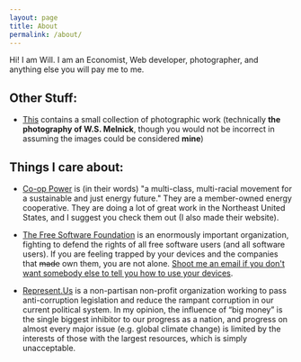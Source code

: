 ```yaml
---
layout: page
title: About
permalink: /about/
---
```


Hi! I am Will. I am an Economist, Web developer, photographer, and anything else you will pay me to me.

## Other Stuff:

* [This](http://wsmelnick.com) contains a small collection of photographic work (technically **the photography of W.S. Melnick**, though you would not be incorrect in assuming the images could be considered **mine**)

## Things I care about:

* [Co-op Power](http://cooppower.coop) is (in their words) "a multi-class, multi-racial movement for a sustainable and just energy future." They are a member-owned energy cooperative. They are doing a lot of great work in the Northeast United States, and I suggest you check them out (I also made their website).

* [The Free Software Foundation](http://fsf.org) is an enormously important organization, fighting to defend the rights of all free software users (and all software users). If you are feeling trapped by your devices and the companies that <strike>made</strike> own them, you are not alone. [Shoot me an email if you don't want somebody else to tell you how to use your devices](mailto:will@willmelnick.net).

* [Represent.Us](http://represent.us)  is a non-partisan non-profit organization working to pass anti-corruption legislation and reduce the rampant corruption in our current political system. In my opinion, the influence of “big money” is the single biggest inhibitor to our progress as a nation, and progress on almost every major issue (e.g. global climate change) is limited by the interests of those with the largest resources, which is simply unacceptable.
